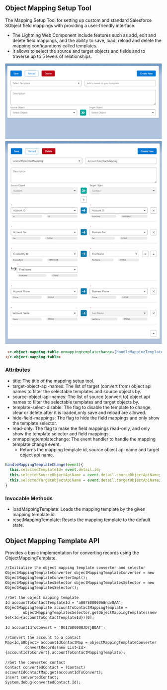 ## Object Mapping Setup Tool

The Mapping Setup Tool for setting up custom and standard Salesforce
SObject field mappings with providing a user-friendly interface.

- The Lightning Web Component include features such as add, edit and delete field mappings,
  and the ability to save, load, reload and delete the mapping configurations called templates.
- It allows to select the source and target objects and fields and to traverse up to 5 levels of relationships.

![img.png](./documentation/images/mapping_setup_tool_empty.png)
![img.png](./documentation/images/mapping_setup_tool_loaded.png)

```html
 <c-object-mapping-table onmappingtemplatechange={handleMappingTemplateChange}>
</c-object-mapping-table>
```
### Attributes
- title: The title of the mapping setup tool.
- target-object-api-names: The list of target (convert from) object api names to filter the selectable templates and source objects by.
- source-object-api-names: The list of source (convert to) object api names to filter the selectable templates and target objects by.
- template-select-disable: The flag to disable the template to change, clear or delete after it is loaded,only save and reload are allowed.
- hide-field-mappings: The flag to hide the field mappings and only show the template selector.
- read-only: The flag to make the field mappings read-only, and only show the template selector and field mappings.
- onmappingtemplatechange: The event handler to handle the mapping template change event.
  - Returns the mapping template id, source object api name and target object api name.
```javascript
handleMappingTemplateChange(event){
  this.selectedTemplateId= event.detail.id;
  this.selectedSourceObjectApiName = event.detail.sourceObjectApiName;
  this.selectedTargetObjectApiName = event.detail.targetObjectApiName;
}
```
### Invocable Methods
- loadMappingTemplate: Loads the mapping template by the given mapping template id.
- resetMappingTemplate: Resets the mapping template to the default state.

## Object Mapping Template API 
Provides a basic implementation for converting records using the ObjectMappingTemplate.
```Apex
//Initialize the object mapping template converter and selector
ObjectMappingTemplateConverter objectMappingTemplateConverter = new ObjectMappingTemplateConverterImpl();
ObjectMappingTemplatesSelector objectMappingTemplatesSelector = new ObjectMappingTemplatesSelector();

//Get the object mapping template
Id accountToContactTemplateId = 'a007S0000068ndvQAA';
ObjectMappingTemplate accountToContactMappingTemplate =
        objectMappingTemplatesSelector.getObjectMappingTemplates(new Set<Id>{accountToContactTemplateId})[0];

Id accountIdToConvert = '0017S00000JD7jBQAT';

//Convert the account to a contact
Map<Id,SObject> accountIdContactMap = objectMappingTemplateConverter
        .convertRecords(new List<Id>{accountIdToConvert},accountToContactMappingTemplate);

//Get the converted contact
Contact convertedContact = (Contact) accountIdContactMap.get(accountIdToConvert);
insert convertedContact;
System.debug(convertedContact.Id);
```